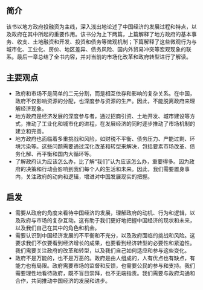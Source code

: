 ## 简介

该书以地方政府投融资为主线，深入浅出地论述了中国经济的发展过程和特点，以及政府在其中所起的重要作用。该书分为上下两篇，上篇解释了地方政府的基本事务、收支、土地融资和开发、投资和债务等微观机制；下篇解释了这些微观行为与城市化、工业化、房价、地区差异、债务风险、国内外贸易冲突等宏观现象的联系。最后一章总结了全书内容，并对当前的市场化改革和政府转型进行了解读。

## 主要观点

- 政府和市场不是简单的二元分割，而是相互依存和影响的复杂关系。在中国，政府不仅影响资源的分配，也深度参与资源的生产。因此，不能脱离政府来理解经济现象。
- 地方政府是经济发展的深度参与者，通过招商引资、土地开发、城市建设等方式，推动了工业化和城市化的进程，在发展经济的同时逐步推动了市场机制的建立和完善。
- 地方政府也面临着多重挑战和风险，如财税不平衡、债务压力、产能过剩、环境污染等。这些问题需要通过深化改革和转型来解决，包括要素市场改革、债务化解、再平衡和国内大循环等。
- 了解政府认为应该怎么办，比了解“我们”认为应该怎么办，重要得多。因为政府的决策和行动会影响到我们每个人的生活和未来。因此，我们需要置身事内，关注政府的动向和逻辑，增进对中国发展现实的把握。

## 启发

- 需要从政府的角度来看待中国经济的发展，理解政府的动机、行为和逻辑，以及政府与市场的复杂互动。这有助于我们更好地把握中国经济的现状和未来，以及我们自己在其中的角色和机会。
- 需要认识到中国经济发展的不平衡和不充分，以及政府面临的挑战和风险。这要求我们不仅要看到经济增长的成果，也要看到经济转型的必要性和紧迫性。我们需要关注政府的改革和转型，以及我们自己如何适应和参与这些变化。
- 政府不是万能的，也不是万恶的。政府是由人组成的，人有优点也有缺点，有能力也有局限。政府需要市场的监督和反馈，也需要公民的参与和支持。我们需要理性地看待政府，既不盲目崇拜，也不无端指责。我们需要与政府沟通和合作，共同推动中国经济的发展和进步。